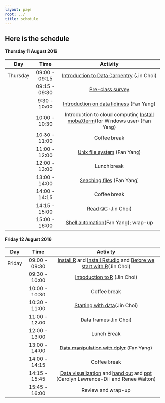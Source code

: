 ```yaml
---
layout: page
root: ../
title: schedule
---
```


## Here is the schedule

#### <a name="22"></a> Thursday 11 August 2016

| Day | Time       | Activity        | 
| ------------- |:-------------:| :-----:|
| Thursday | 09:00 - 09:15    | [Introduction to Data Carpentry](https://github.com/metajinomics/2016-08-11-ISU/raw/gh-pages/lessons/data_carpentry_intro.pdf) (Jin Choi)| 
| | 09:15 - 09:30	| [Pre-class survey](http://ucbpsych.qualtrics.com/jfe3/form/SV_1XhhL17azc65jmZ)|
| | 9:30 - 10:00	| [Introduction on data tidiness](https://metajinomics.github.io/2016-08-11-ISU/lessons/01-intro-to-data-tidy.html) (Fan Yang)|
| | 10:00 - 10:30 |	Introduction to cloud computing [Install mobaXterm](http://mobaxterm.mobatek.net)(for Windows user) (Fan Yang) |
| | 10:30 - 11:00 |	Coffee break|
| | 11:00 - 12:00	| [Unix file system](https://metajinomics.github.io/2016-08-11-ISU/lessons/03-the_filesystem.html) (Fan Yang)|
| | 12:00 - 13:00	| Lunch break|
| | 13:00 - 14:00	| [Seaching files](https://metajinomics.github.io/2016-08-11-ISU/lessons/04-searching_files.html) (Fan Yang)|
| | 14:00 - 14:15	| Coffee break|
| | 14:15 - 15:00	| [Read QC](https://metajinomics.github.io/2016-08-11-ISU/lessons/05-readQC.html) (Jin Choi)|
| | 15:00 - 16:00	| [Shell automation](https://metajinomics.github.io/2016-08-11-ISU/lessons/06-automating_a_workflow.html)(Fan Yang); wrap-up|

#### <a name="23"></a> Friday 12 August 2016

| Day | Time       | Activity        | 
| ------------- |:-------------:| :-----:|
| Friday | 09:00 - 09:30		| [Install R](https://cran.r-project.org) and [Install Rstudio](https://www.rstudio.com/products/rstudio/download2/) and [Before we start with R](http://tracykteal.github.io/R-genomics/00-before-we-start.html)(Jin Choi)|
| | 09:30 - 10:00		| [Introduction to R](http://tracykteal.github.io/R-genomics/01-intro-to-R.html) (Jin Choi)|
| | 10:00 - 10:30		| Coffee break|
| | 10:30 - 11:00		| [Starting with data](http://tracykteal.github.io/R-genomics/02-starting-with-data.html)(Jin Choi)|
| | 11:00 - 12:00		| [Data frames](http://tracykteal.github.io/R-genomics/03-data-frames.html)(Jin Choi)|
| | 12:00 - 13:00		| Lunch Break|
| | 13:00 - 14:00		| [Data manipulation with dplyr](http://tracykteal.github.io/R-genomics/04-dplyr.html) (Fan Yang)|
| | 14:00 - 14:15		| Coffee break|
| | 14:15 - 15:45		| [Data visualization](http://tracykteal.github.io/R-genomics/05-data-visualization.html) and [hand out](https://iastate.box.com/s/39teytc8afnea7hga80ykmthsaxtnj26) and [ppt](https://github.com/metajinomics/2016-08-11-ISU/raw/gh-pages/lessons/Lawrence-Dill_Data_Visualization.pdf) (Carolyn Lawrence-Dill and Renee Walton)|
| | 15:45 - 16:00		| Review and wrap-up|
